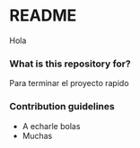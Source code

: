 # README #

Hola

### What is this repository for? ###

Para terminar el proyecto rapido

### Contribution guidelines ###

* A echarle bolas
* Muchas